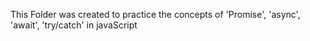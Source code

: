 This Folder was created to practice the concepts of 'Promise', 'async', 'await', 'try/catch' in javaScript
